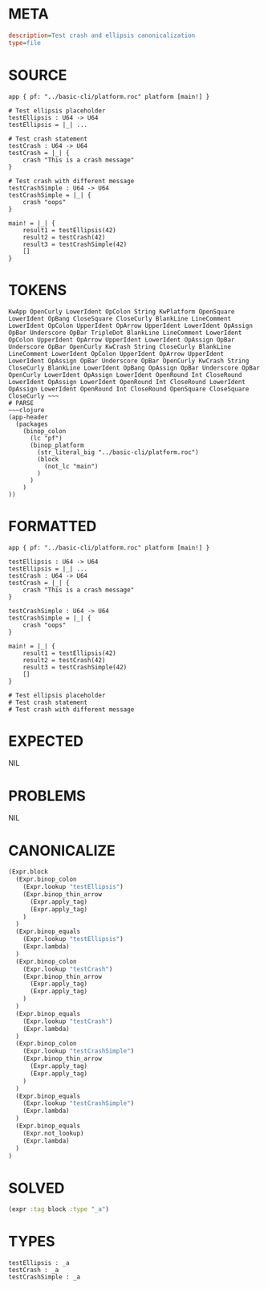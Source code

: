 # META
~~~ini
description=Test crash and ellipsis canonicalization
type=file
~~~
# SOURCE
~~~roc
app { pf: "../basic-cli/platform.roc" platform [main!] }

# Test ellipsis placeholder
testEllipsis : U64 -> U64
testEllipsis = |_| ...

# Test crash statement
testCrash : U64 -> U64
testCrash = |_| {
	crash "This is a crash message"
}

# Test crash with different message
testCrashSimple : U64 -> U64
testCrashSimple = |_| {
	crash "oops"
}

main! = |_| {
    result1 = testEllipsis(42)
    result2 = testCrash(42)
    result3 = testCrashSimple(42)
    []
}
~~~
# TOKENS
~~~text
KwApp OpenCurly LowerIdent OpColon String KwPlatform OpenSquare LowerIdent OpBang CloseSquare CloseCurly BlankLine LineComment LowerIdent OpColon UpperIdent OpArrow UpperIdent LowerIdent OpAssign OpBar Underscore OpBar TripleDot BlankLine LineComment LowerIdent OpColon UpperIdent OpArrow UpperIdent LowerIdent OpAssign OpBar Underscore OpBar OpenCurly KwCrash String CloseCurly BlankLine LineComment LowerIdent OpColon UpperIdent OpArrow UpperIdent LowerIdent OpAssign OpBar Underscore OpBar OpenCurly KwCrash String CloseCurly BlankLine LowerIdent OpBang OpAssign OpBar Underscore OpBar OpenCurly LowerIdent OpAssign LowerIdent OpenRound Int CloseRound LowerIdent OpAssign LowerIdent OpenRound Int CloseRound LowerIdent OpAssign LowerIdent OpenRound Int CloseRound OpenSquare CloseSquare CloseCurly ~~~
# PARSE
~~~clojure
(app-header
  (packages
    (binop_colon
      (lc "pf")
      (binop_platform
        (str_literal_big "../basic-cli/platform.roc")
        (block
          (not_lc "main")
        )
      )
    )
))
~~~
# FORMATTED
~~~roc
app { pf: "../basic-cli/platform.roc" platform [main!] }

testEllipsis : U64 -> U64
testEllipsis = |_| ...
testCrash : U64 -> U64
testCrash = |_| {
	crash "This is a crash message"
}

testCrashSimple : U64 -> U64
testCrashSimple = |_| {
	crash "oops"
}

main! = |_| {
	result1 = testEllipsis(42)
	result2 = testCrash(42)
	result3 = testCrashSimple(42)
	[]
}

# Test ellipsis placeholder
# Test crash statement
# Test crash with different message
~~~
# EXPECTED
NIL
# PROBLEMS
NIL
# CANONICALIZE
~~~clojure
(Expr.block
  (Expr.binop_colon
    (Expr.lookup "testEllipsis")
    (Expr.binop_thin_arrow
      (Expr.apply_tag)
      (Expr.apply_tag)
    )
  )
  (Expr.binop_equals
    (Expr.lookup "testEllipsis")
    (Expr.lambda)
  )
  (Expr.binop_colon
    (Expr.lookup "testCrash")
    (Expr.binop_thin_arrow
      (Expr.apply_tag)
      (Expr.apply_tag)
    )
  )
  (Expr.binop_equals
    (Expr.lookup "testCrash")
    (Expr.lambda)
  )
  (Expr.binop_colon
    (Expr.lookup "testCrashSimple")
    (Expr.binop_thin_arrow
      (Expr.apply_tag)
      (Expr.apply_tag)
    )
  )
  (Expr.binop_equals
    (Expr.lookup "testCrashSimple")
    (Expr.lambda)
  )
  (Expr.binop_equals
    (Expr.not_lookup)
    (Expr.lambda)
  )
)
~~~
# SOLVED
~~~clojure
(expr :tag block :type "_a")
~~~
# TYPES
~~~roc
testEllipsis : _a
testCrash : _a
testCrashSimple : _a
~~~
